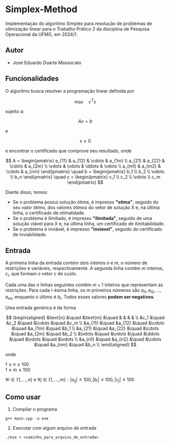 # Simplex-Method
Implementação do algoritmo Simplex para resolução de problemas de otimização linear para o Trabalho Prático 2 da disciplina de Pesquisa Operacional da UFMG, em 2024/1.

## Autor
- José Eduardo Duarte Massucato

## Funcionalidades
O algoritmo busca resolver a programação linear definida por

$$
\text{max} \quad c^T x
$$

sujeito a:

$$
A x = b
$$

e

$$
x \geq 0
$$

e encontrar o certificado que comprove seu resultado, onde

$$
A = \begin{pmatrix}
a_{11} & a_{12} & \cdots & a_{1m} \\
a_{21} & a_{22} & \cdots & a_{2m} \\
\vdots & \vdots & \ddots & \vdots \\
a_{m1} & a_{m2} & \cdots & a_{nm}
\end{pmatrix}
\quad
b = \begin{pmatrix}
b_1 \\
b_2 \\
\vdots \\
b_n
\end{pmatrix}
\quad
c = \begin{pmatrix}
c_1 \\
c_2 \\
\vdots \\
c_m
\end{pmatrix}
$$

Diante disso, temos:
- Se o problema possui solução ótima, é impresso **"otima"**, seguido do seu valor ótimo, dos valores ótimos do vetor de solução X e, na última linha, o certificado de otimalidade.
- Se o problema é ilimitado, é impresso **"ilimitada"**, seguido de uma solução viável para X e, na última linha, um certificado de ilimitabilidade.
- Se o problema é inviável, é impresso **"inviavel"**, seguido do certificado de inviabilidade.

## Entrada
A primeira linha da entrada contém dois inteiros $n$ e $m$, o número de restrições e variáveis, respectivamente. A segunda linha contém $m$ inteiros, $c_i$, que formam o vetor $c$ de custo. 

Cada uma das $n$ linhas seguintes contêm $m+1$ inteiros que representam as restrições. Para cada $i$-ésima linha, os $m$ primeiros números são $a_{i1}, a_{i2}, ..., a_{im}$, enquanto o último é $b_i$. Todos esses valores **podem ser negativos**.

Uma entrada genérica é da forma

$$
    \begin{aligned}
        &\text{n}   &\quad &\text{m}   &\quad & & & & \\
        &c_1        &\quad &c_2        &\quad &\cdots &\quad &c_m \\
        &a_{11}     &\quad &a_{12}     &\quad &\cdots &\quad &a_{1m} &\quad &b_1 \\
        &a_{21}     &\quad &a_{22}     &\quad &\cdots &\quad &a_{2m} &\quad &b_2 \\
        &\vdots     &\quad &\vdots     &\quad &\ddots &\quad &\vdots &\quad &\vdots \\
        &a_{n1}     &\quad &a_{n2}     &\quad &\cdots &\quad &a_{nm} &\quad &b_n \\
    \end{aligned}
$$

onde

$1 \leq n \leq 100$  
$1 \leq m \leq 100$  

$\forall i \in \{1,...,n\} \text{ e } \forall j \in \{1,...,m\}: |a_{ij}| \leq 100, |b_i| \leq 100, |c_j| \leq 100$

## Como usar
1. Compilar o programa
```
g++ main.cpp -o exe
```

2. Executar com algum arquivo de entrada
```
./exe < <caminho_para_arquivo_de_entrada>
```